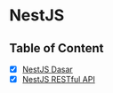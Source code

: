 # NestJS

## Table of Content

- [x] [NestJS Dasar](NestJS%20Dasar.md)
- [x] [NestJS RESTful API](NestJS%20RESTful%20API.md)
